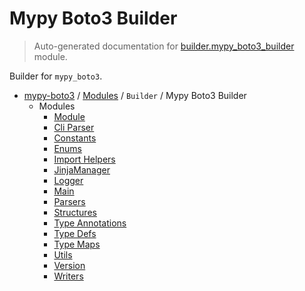 # Mypy Boto3 Builder

> Auto-generated documentation for [builder.mypy_boto3_builder](https://github.com/vemel/mypy_boto3/blob/master/builder/mypy_boto3_builder/__init__.py) module.

Builder for `mypy_boto3`.

- [mypy-boto3](../../README.md#mypy_boto3) / [Modules](../../MODULES.md#mypy-boto3-modules) / `Builder` / Mypy Boto3 Builder
    - Modules
        - [Module](module.md#module)
        - [Cli Parser](cli_parser.md#cli-parser)
        - [Constants](constants.md#constants)
        - [Enums](enums/index.md#enums)
        - [Import Helpers](import_helpers/index.md#import-helpers)
        - [JinjaManager](jinja_manager.md#jinjamanager)
        - [Logger](logger.md#logger)
        - [Main](main.md#main)
        - [Parsers](parsers/index.md#parsers)
        - [Structures](structures/index.md#structures)
        - [Type Annotations](type_annotations/index.md#type-annotations)
        - [Type Defs](type_defs.md#type-defs)
        - [Type Maps](type_maps/index.md#type-maps)
        - [Utils](utils/index.md#utils)
        - [Version](version.md#version)
        - [Writers](writers/index.md#writers)
